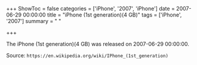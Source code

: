 +++
ShowToc = false
categories = ['iPhone', '2007', 'iPhone']
date = 2007-06-29 00:00:00
title = "iPhone (1st generation)(4 GB)"
tags = ['iPhone', '2007']
summary = " "

+++

The iPhone (1st generation)(4 GB) was released on 2007-06-29 00:00:00.

Source: `https://en.wikipedia.org/wiki/IPhone_(1st_generation)`
